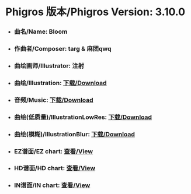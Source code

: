 
# Phigros 版本/Phigros Version:  3.10.0

- ### __曲名/Name:  Bloom__

- ### __作曲者/Composer:  targ & 麻团qwq__

- ### __曲绘画师/Illustrator:  注射__

- ### __曲绘/Illustration:  [下载/Download](https://github.com/Po6647A/PAR/releases/download/3.10.0/1127.png)__

- ### __音频/Music:  [下载/Download](https://github.com/Po6647A/PAR/releases/download/3.10.0/1799.ogg)__

- ### __曲绘(低质量)/IllustrationLowRes:  [下载/Download](https://github.com/Po6647A/PAR/releases/download/3.10.0/1619.png)__

- ### __曲绘(模糊)/IllustrationBlur:  [下载/Download](https://github.com/Po6647A/PAR/releases/download/3.10.0/1373.png)__


- ### __EZ谱面/EZ chart:  [查看/View](./EZ.json/index.html)__

- ### __HD谱面/HD chart:  [查看/View](./HD.json/index.html)__

- ### __IN谱面/IN chart:  [查看/View](./IN.json/index.html)__
